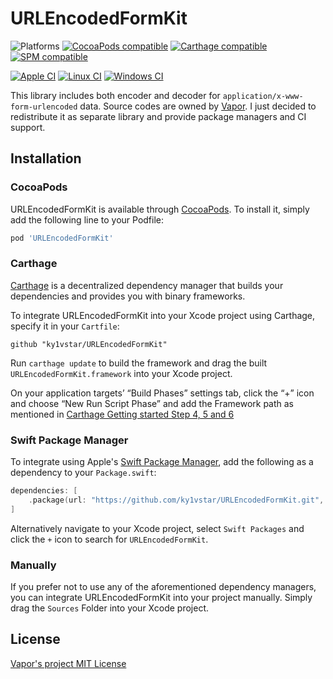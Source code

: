 # URLEncodedFormKit

![Platforms](https://img.shields.io/badge/platforms-ios%20%7C%20osx%20%7C%20watchos%20%7C%20tvos%20%7C%20linux%20%7C%20windows-lightgrey.svg)
[![CocoaPods compatible](https://img.shields.io/cocoapods/v/URLEncodedFormKit.svg?color=4BC51D&label=CocoaPods)](#cocoapods)
[![Carthage compatible](https://img.shields.io/badge/Carthage-compatible-4BC51D.svg?style=flat)](#carthage)
[![SPM compatible](https://img.shields.io/badge/SPM-compatible-4BC51D.svg?style=flat)](#swift-package-manager)

[![Apple CI](https://github.com/ky1vstar/URLEncodedFormKit/actions/workflows/ci_apple.yml/badge.svg?event=push)](https://github.com/ky1vstar/URLEncodedFormKit/actions/workflows/ci_apple.yml)
[![Linux CI](https://github.com/ky1vstar/URLEncodedFormKit/actions/workflows/ci_linux.yml/badge.svg?event=push)](https://github.com/ky1vstar/URLEncodedFormKit/actions/workflows/ci_linux.yml)
[![Windows CI](https://github.com/ky1vstar/URLEncodedFormKit/actions/workflows/ci_windows.yml/badge.svg?event=push)](https://github.com/ky1vstar/URLEncodedFormKit/actions/workflows/ci_windows.yml)

This library includes both encoder and decoder for `application/x-www-form-urlencoded` data. Source codes are owned by [Vapor](https://github.com/vapor/vapor/tree/main/Sources/Vapor/URLEncodedForm). I just decided to redistribute it as separate library and provide package managers and CI support.

## Installation

### CocoaPods

URLEncodedFormKit is available through [CocoaPods](http://cocoapods.org). To install
it, simply add the following line to your Podfile:

```bash
pod 'URLEncodedFormKit'
```

### Carthage

[Carthage](https://github.com/Carthage/Carthage) is a decentralized dependency manager that builds your dependencies and provides you with binary frameworks.

To integrate URLEncodedFormKit into your Xcode project using Carthage, specify it in your `Cartfile`:

```ogdl
github "ky1vstar/URLEncodedFormKit"
```

Run `carthage update` to build the framework and drag the built `URLEncodedFormKit.framework` into your Xcode project. 

On your application targets’ “Build Phases” settings tab, click the “+” icon and choose “New Run Script Phase” and add the Framework path as mentioned in [Carthage Getting started Step 4, 5 and 6](https://github.com/Carthage/Carthage/blob/master/README.md#if-youre-building-for-ios-tvos-or-watchos)

### Swift Package Manager

To integrate using Apple's [Swift Package Manager](https://swift.org/package-manager/), add the following as a dependency to your `Package.swift`:

```swift
dependencies: [
    .package(url: "https://github.com/ky1vstar/URLEncodedFormKit.git", from: "1.0.0")
]
```

Alternatively navigate to your Xcode project, select `Swift Packages` and click the `+` icon to search for `URLEncodedFormKit`.

### Manually

If you prefer not to use any of the aforementioned dependency managers, you can integrate URLEncodedFormKit into your project manually. Simply drag the `Sources` Folder into your Xcode project.

## License

[Vapor's project MIT License](https://github.com/vapor/vapor/blob/main/LICENSE)
